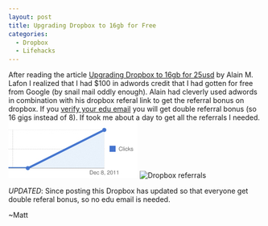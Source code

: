 ```yaml
---
layout: post
title: Upgrading Dropbox to 16gb for Free
categories:
  - Dropbox
  - Lifehacks
---
```


After reading the article [Upgrading Dropbox to 16gb for 25usd](http://blog.dispatched.ch/2011/11/18/upgrading-dropbox-to-16gb-for-25usd/) by Alain M. Lafon I realized that I had $100 in adwords credit that I had gotten for free from Google (by snail mail oddly enough).  Alain had cleverly used adwords in combination with his dropbox referal link to get the referral bonus on dropbox.  If you [verify your edu email](http://www.dropbox.com/edu) you will get double referral bonus (so 16 gigs instead of 8).  If took me about a day to get all the referrals I needed. ![Adwords Graph](/images/adwordsGraph.jpg) ![Dropbox referrals](/images/dropboxRefferals.png)

*UPDATED*: Since posting this Dropbox has updated so that everyone get double referal bonus, so no edu email is needed.

~Matt
